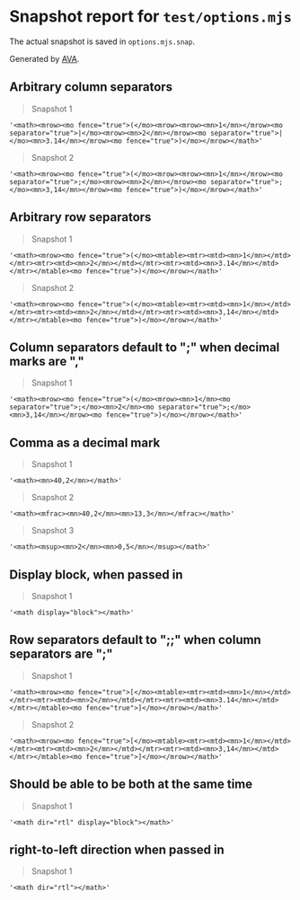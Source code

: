 # Snapshot report for `test/options.mjs`

The actual snapshot is saved in `options.mjs.snap`.

Generated by [AVA](https://avajs.dev).

## Arbitrary column separators

> Snapshot 1

    '<math><mrow><mo fence="true">(</mo><mrow><mrow><mn>1</mn></mrow><mo separator="true">|</mo><mrow><mn>2</mn></mrow><mo separator="true">|</mo><mn>3.14</mn></mrow><mo fence="true">)</mo></mrow></math>'

> Snapshot 2

    '<math><mrow><mo fence="true">(</mo><mrow><mrow><mn>1</mn></mrow><mo separator="true">;</mo><mrow><mn>2</mn></mrow><mo separator="true">;</mo><mn>3,14</mn></mrow><mo fence="true">)</mo></mrow></math>'

## Arbitrary row separators

> Snapshot 1

    '<math><mrow><mo fence="true">(</mo><mtable><mtr><mtd><mn>1</mn></mtd></mtr><mtr><mtd><mn>2</mn></mtd></mtr><mtr><mtd><mn>3.14</mn></mtd></mtr></mtable><mo fence="true">)</mo></mrow></math>'

> Snapshot 2

    '<math><mrow><mo fence="true">(</mo><mtable><mtr><mtd><mn>1</mn></mtd></mtr><mtr><mtd><mn>2</mn></mtd></mtr><mtr><mtd><mn>3,14</mn></mtd></mtr></mtable><mo fence="true">)</mo></mrow></math>'

## Column separators default to ";" when decimal marks are ","

> Snapshot 1

    '<math><mrow><mo fence="true">(</mo><mrow><mn>1</mn><mo separator="true">;</mo><mn>2</mn><mo separator="true">;</mo><mn>3,14</mn></mrow><mo fence="true">)</mo></mrow></math>'

## Comma as a decimal mark

> Snapshot 1

    '<math><mn>40,2</mn></math>'

> Snapshot 2

    '<math><mfrac><mn>40,2</mn><mn>13,3</mn></mfrac></math>'

> Snapshot 3

    '<math><msup><mn>2</mn><mn>0,5</mn></msup></math>'

## Display block, when passed in

> Snapshot 1

    '<math display="block"></math>'

## Row separators default to ";;" when column separators are ";"

> Snapshot 1

    '<math><mrow><mo fence="true">[</mo><mtable><mtr><mtd><mn>1</mn></mtd></mtr><mtr><mtd><mn>2</mn></mtd></mtr><mtr><mtd><mn>3.14</mn></mtd></mtr></mtable><mo fence="true">]</mo></mrow></math>'

> Snapshot 2

    '<math><mrow><mo fence="true">[</mo><mtable><mtr><mtd><mn>1</mn></mtd></mtr><mtr><mtd><mn>2</mn></mtd></mtr><mtr><mtd><mn>3,14</mn></mtd></mtr></mtable><mo fence="true">]</mo></mrow></math>'

## Should be able to be both at the same time

> Snapshot 1

    '<math dir="rtl" display="block"></math>'

## right-to-left direction when passed in

> Snapshot 1

    '<math dir="rtl"></math>'

